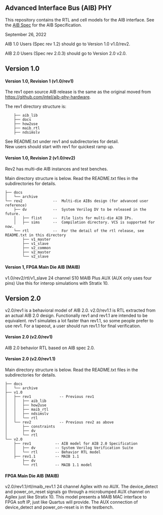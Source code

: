 ## Advanced Interface Bus (AIB) PHY
This repository contains the RTL and cell models for the AIB interface.  See the [AIB Spec](https://github.com/chipsalliance/AIB-specification) for the AIB Specification.

September 26, 2022

AIB 1.0 Users (Spec rev 1.2) should go to Version 1.0 v1.0/rev2. 

AIB 2.0 Users (Spec rev 2.0.3) should go to Version 2.0 v2.0. 


## Version 1.0

#### Version 1.0, Revision 1 (v1.0/rev1)
The rev1 open source AIB release is the same as the original moved from https://github.com/intel/aib-phy-hardware.

The rev1 directory structure is:                                    
```aib_phy_hardware
    ├── aib_lib
    ├── docs
    ├── how2use
    ├── maib_rtl
    ├── ndsimslv
```
See README.txt under rev1 and subdirectories for detail.                  
New users should start with rev1 for quickest ramp up.                                   

#### Version 1.0, Revision 2 (v1.0/rev2)
Rev2 has multi-die AIB instances and test benches.

Main directory structure is below.  Read the README.txt files in the subdirectories for details.

```aib_phy_hardware
├── docs
│   └── archive
└── rev2              --  Multi-die AIBs design (for advanced user reference)
    ├── dv            --  System Verilog DV to be released in the future.
    │   ├── flist     --  File lists for multi-die AIB IPs.
    │   ├── sims      --  Compilation directory. VCS is supported for now.
    └── rtl           --  For the detail of the rtl release, see README.txt in this directory
        ├── v1_master
        ├── v1_slave
        ├── v2_common
        ├── v2_master
        └── v2_slave
```

#### Version 1, FPGA Main Die AIB (MAIB)
v1.0/rev2/rtl/v1_slave 
24 channel S10 MAIB Plus AUX (AUX only uses four pins)
Use this for interop simulations with Stratix 10.

## Version 2.0

v2.0/rev1 is a behavioral model of AIB 2.0.
v2.0/rev1.1 is RTL extracted from an actual AIB 2.0 design. Functionally rev1 and rev1.1 are intended to be equivalent. rev1 simulates a lot faster than rev1.1, so some people prefer to use rev1. For a tapeout, a user should run rev1.1 for final verification.

#### Version 2.0 (v2.0/rev1)
AIB 2.0 behavior RTL based on AIB spec 2.0.

#### Version 2.0 (v2.0/rev1.1)
Main directory structure is below.  Read the README.txt files in the subdirectories for details.

```aib-phy-hardware
├── docs
│   └── archive
├── v1.0
│   ├── rev1             -- Previous rev1
│   │   ├── aib_lib
│   │   ├── how2use
│   │   ├── maib_rtl
│   │   ├── ndsimslv
│   │   └── rtl
│   └── rev2             -- Previous rev2 as above
│       ├── constraints
│       ├── dv
│       └── rtl
└── v2.0
    ├── rev1           -- AIB model for AIB 2.0 Specification
    │   ├── dv         -- System Verilog Verification Suite
    │   └── rtl        -- Behavior RTL model
    ├── rev1.1         -- MAIB 1.1
        ├── dv
        └── rtl        -- MAIB 1.1 model
```
#### FPGA Main Die AIB (MAIB)
v2.0/rev1.1/rtl/maib_rev1.1
24 channel Agilex with no AUX. The device_detect and power_on_reset signals go through a microbumped AUX channel on Agilex just like Stratix 10. 
This model presents a MAIB MAC interface to FPGA soft IP, just like Quartus will provide.
The AUX connection of device_detect and power_on-reset is in the testbench.
